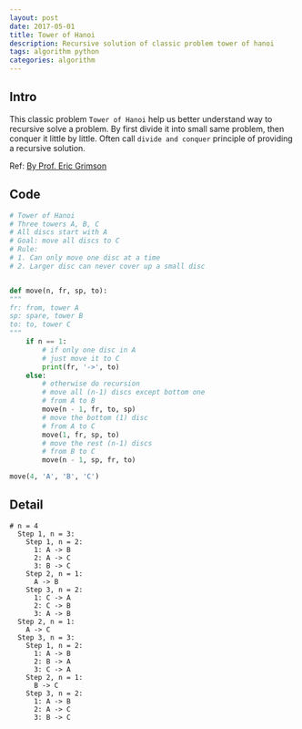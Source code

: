 ```yaml
---
layout: post
date: 2017-05-01
title: Tower of Hanoi
description: Recursive solution of classic problem tower of hanoi
tags: algorithm python
categories: algorithm
---
```


## Intro

This classic problem `Tower of Hanoi` help us better understand way to recursive solve a problem. By first divide it into small same problem, then conquer it little by little. Often call `divide and conquer` principle of providing a recursive solution.

Ref: [By Prof. Eric Grimson](https://www.youtube.com/watch?v=rVPuzFYlfYE)

## Code

```python
# Tower of Hanoi
# Three towers A, B, C
# All discs start with A
# Goal: move all discs to C
# Rule:
# 1. Can only move one disc at a time
# 2. Larger disc can never cover up a small disc


def move(n, fr, sp, to):
"""
fr: from, tower A
sp: spare, tower B
to: to, tower C
"""
    if n == 1:
        # if only one disc in A
        # just move it to C
        print(fr, '->', to)
    else:
        # otherwise do recursion
        # move all (n-1) discs except bottom one
        # from A to B
        move(n - 1, fr, to, sp)
        # move the bottom (1) disc
        # from A to C
        move(1, fr, sp, to)
        # move the rest (n-1) discs
        # from B to C
        move(n - 1, sp, fr, to)

move(4, 'A', 'B', 'C')
```

## Detail
```
# n = 4
  Step 1, n = 3:
    Step 1, n = 2:
      1: A -> B
      2: A -> C
      3: B -> C
    Step 2, n = 1:
      A -> B
    Step 3, n = 2:
      1: C -> A
      2: C -> B
      3: A -> B
  Step 2, n = 1:
    A -> C
  Step 3, n = 3:
    Step 1, n = 2:
      1: A -> B
      2: B -> A
      3: C -> A
    Step 2, n = 1:
      B -> C
    Step 3, n = 2:
      1: A -> B
      2: A -> C
      3: B -> C
```
